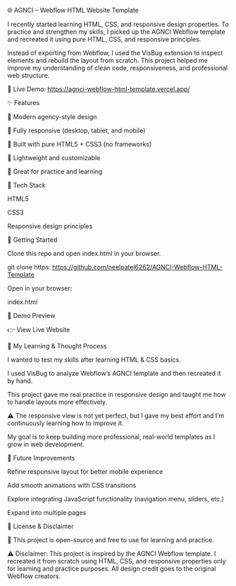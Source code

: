 🌐 AGNCI – Webflow HTML Website Template

I recently started learning HTML, CSS, and responsive design properties. To practice and strengthen my skills, I picked up the AGNCI Webflow template and recreated it using pure HTML, CSS, and responsive principles.

Instead of exporting from Webflow, I used the VisBug extension to inspect elements and rebuild the layout from scratch. This project helped me improve my understanding of clean code, responsiveness, and professional web structure.

🔗 Live Demo: https://agnci-webflow-html-template.vercel.app/

✨ Features

🔹 Modern agency-style design

🔹 Fully responsive (desktop, tablet, and mobile)

🔹 Built with pure HTML5 + CSS3 (no frameworks)

🔹 Lightweight and customizable

🔹 Great for practice and learning

📂 Tech Stack

HTML5

CSS3

Responsive design principles

🚀 Getting Started

Clone this repo and open index.html in your browser.

git clone https: https://github.com/neelpatel6262/AGNCI-Webflow-HTML-Template


Open in your browser:

index.html

📸 Demo Preview

👉 View Live Website

🧠 My Learning & Thought Process

I wanted to test my skills after learning HTML & CSS basics.

I used VisBug to analyze Webflow’s AGNCI template and then recreated it by hand.

This project gave me real practice in responsive design and taught me how to handle layouts more effectively.

⚠️ The responsive view is not yet perfect, but I gave my best effort and I’m continuously learning how to improve it.

My goal is to keep building more professional, real-world templates as I grow in web development.

📌 Future Improvements

Refine responsive layout for better mobile experience

Add smooth animations with CSS transitions

Explore integrating JavaScript functionality (navigation menu, sliders, etc.)

Expand into multiple pages

📜 License & Disclaimer

📖 This project is open-source and free to use for learning and practice.

⚠️ Disclaimer: This project is inspired by the AGNCI Webflow template. I recreated it from scratch using HTML, CSS, and responsive properties only for learning and practice purposes.
All design credit goes to the original Webflow creators.
